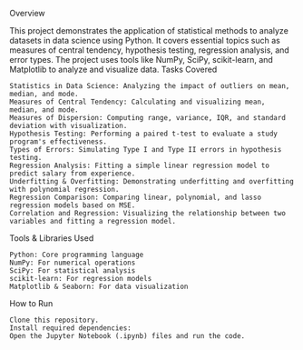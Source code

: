 Overview

This project demonstrates the application of statistical methods to analyze datasets in data science using Python. It covers essential topics such as measures of central tendency, hypothesis testing, regression analysis, and error types. The project uses tools like NumPy, SciPy, scikit-learn, and Matplotlib to analyze and visualize data.
Tasks Covered

    Statistics in Data Science: Analyzing the impact of outliers on mean, median, and mode.
    Measures of Central Tendency: Calculating and visualizing mean, median, and mode.
    Measures of Dispersion: Computing range, variance, IQR, and standard deviation with visualization.
    Hypothesis Testing: Performing a paired t-test to evaluate a study program's effectiveness.
    Types of Errors: Simulating Type I and Type II errors in hypothesis testing.
    Regression Analysis: Fitting a simple linear regression model to predict salary from experience.
    Underfitting & Overfitting: Demonstrating underfitting and overfitting with polynomial regression.
    Regression Comparison: Comparing linear, polynomial, and lasso regression models based on MSE.
    Correlation and Regression: Visualizing the relationship between two variables and fitting a regression model.

Tools & Libraries Used

    Python: Core programming language
    NumPy: For numerical operations
    SciPy: For statistical analysis
    scikit-learn: For regression models
    Matplotlib & Seaborn: For data visualization

How to Run

    Clone this repository.
    Install required dependencies:
    Open the Jupyter Notebook (.ipynb) files and run the code.
